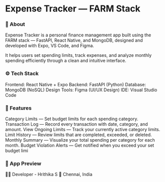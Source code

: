 # Expense Tracker — FARM Stack
### 🧩 About
Expense Tracker is a personal finance management app built using the FARM stack — FastAPI, React Native, and MongoDB, designed and developed with Expo, VS Code, and Figma.

It helps users set spending limits, track expenses, and analyze monthly spending efficiently through a clean and intuitive interface.

### ⚙️ Tech Stack
  Frontend: React Native + Expo
  Backend: FastAPI (Python)
  Database: MongoDB (NoSQL)
  Design Tools: Figma (UI/UX Design)
  IDE: Visual Studio Code

### 🚀 Features
Category Limits — Set budget limits for each spending category.
Transaction Log — Record every transaction with date, category, and amount.
View Ongoing Limits — Track your currently active category limits.
Limit History — Review limits that are completed, exceeded, or deleted.
Monthly Summary — Visualize your total spending per category for each month.
Budget Violation Alerts — Get notified when you exceed your set budget limi

### 📸 App Preview

🧑‍💻 Developer - Hrithika S
📍 Chennai, India
